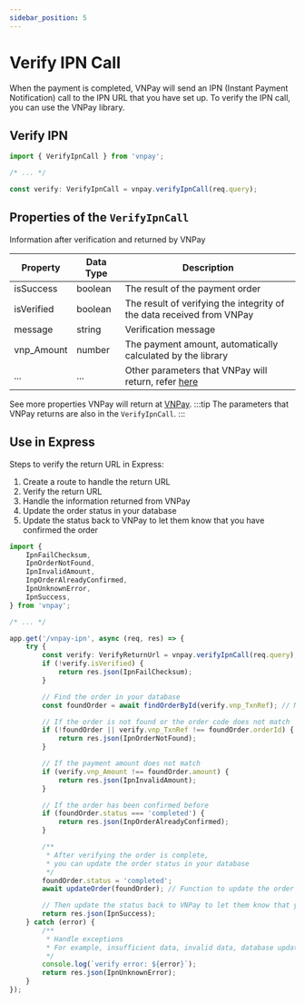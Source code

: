 ```yaml
---
sidebar_position: 5
---
```


# Verify IPN Call

When the payment is completed, VNPay will send an IPN (Instant Payment Notification) call to the IPN URL that you have set up. To verify the IPN call, you can use the VNPay library.

## Verify IPN

```typescript
import { VerifyIpnCall } from 'vnpay';

/* ... */

const verify: VerifyIpnCall = vnpay.verifyIpnCall(req.query);
```

## Properties of the `VerifyIpnCall`

Information after verification and returned by VNPay

| Property   | Data Type | Description                                                                                                                                            |
| ---------- | --------- | ------------------------------------------------------------------------------------------------------------------------------------------------------ |
| isSuccess  | boolean   | The result of the payment order                                                                                                                        |
| isVerified | boolean   | The result of verifying the integrity of the data received from VNPay                                                                                  |
| message    | string    | Verification message                                                                                                                                   |
| vnp_Amount | number    | The payment amount, automatically calculated by the library                                                                                            |
| ...        | ...       | Other parameters that VNPay will return, refer [here](https://sandbox.vnpayment.vn/apis/docs/thanh-toan-pay/pay.html#danh-s%C3%A1ch-tham-s%E1%BB%91-1) |

See more properties VNPay will return at [VNPay](https://sandbox.vnpayment.vn/apis/docs/thanh-toan-pay/pay.html#danh-s%C3%A1ch-tham-s%E1%BB%91-1).
:::tip
The parameters that VNPay returns are also in the `VerifyIpnCall`.
:::

## Use in Express

Steps to verify the return URL in Express:

1. Create a route to handle the return URL
2. Verify the return URL
3. Handle the information returned from VNPay
4. Update the order status in your database
5. Update the status back to VNPay to let them know that you have confirmed the order

```typescript title="controllers/payment.controller.ts"
import {
    IpnFailChecksum,
    IpnOrderNotFound,
    IpnInvalidAmount,
    InpOrderAlreadyConfirmed,
    IpnUnknownError,
    IpnSuccess,
} from 'vnpay';

/* ... */

app.get('/vnpay-ipn', async (req, res) => {
    try {
        const verify: VerifyReturnUrl = vnpay.verifyIpnCall(req.query);
        if (!verify.isVerified) {
            return res.json(IpnFailChecksum);
        }

        // Find the order in your database
        const foundOrder = await findOrderById(verify.vnp_TxnRef); // Method to find an order by id, you need to implement it

        // If the order is not found or the order code does not match
        if (!foundOrder || verify.vnp_TxnRef !== foundOrder.orderId) {
            return res.json(IpnOrderNotFound);
        }

        // If the payment amount does not match
        if (verify.vnp_Amount !== foundOrder.amount) {
            return res.json(IpnInvalidAmount);
        }

        // If the order has been confirmed before
        if (foundOrder.status === 'completed') {
            return res.json(InpOrderAlreadyConfirmed);
        }

        /**
         * After verifying the order is complete,
         * you can update the order status in your database
         */
        foundOrder.status = 'completed';
        await updateOrder(foundOrder); // Function to update the order status, you need to implement it

        // Then update the status back to VNPay to let them know that you have confirmed the order
        return res.json(IpnSuccess);
    } catch (error) {
        /**
         * Handle exceptions
         * For example, insufficient data, invalid data, database update failure
         */
        console.log(`verify error: ${error}`);
        return res.json(IpnUnknownError);
    }
});
```

